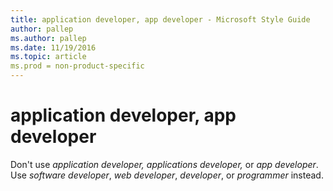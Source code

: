 ```yaml
---
title: application developer, app developer - Microsoft Style Guide
author: pallep
ms.author: pallep
ms.date: 11/19/2016
ms.topic: article
ms.prod = non-product-specific
---
```


# application developer, app developer

Don't use *application developer,* *applications developer,* or *app developer*. Use *software developer*, *web developer*, *developer*, or *programmer* instead.

